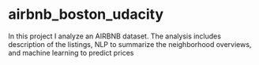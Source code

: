 # airbnb_boston_udacity
In this project I analyze an AIRBNB dataset. The analysis includes description of the listings, NLP to summarize the neighborhood overviews, and machine learning to predict prices
